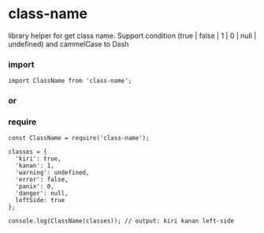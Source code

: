 # class-name

library helper for get class name. Support condition (true | false | 1 | 0 | null | undefined) and cammelCase to Dash

### import
`import ClassName from 'class-name';`
### or
### require
`const ClassName = require('class-name');`

```
classes = {
  'kiri': true,
  'kanan': 1,
  'warning': undefined,
  'error': false,
  'panix': 0,
  'danger': null,
  leftSide: true
};

console.log(ClassName(classes)); // output: kiri kanan left-side
```
